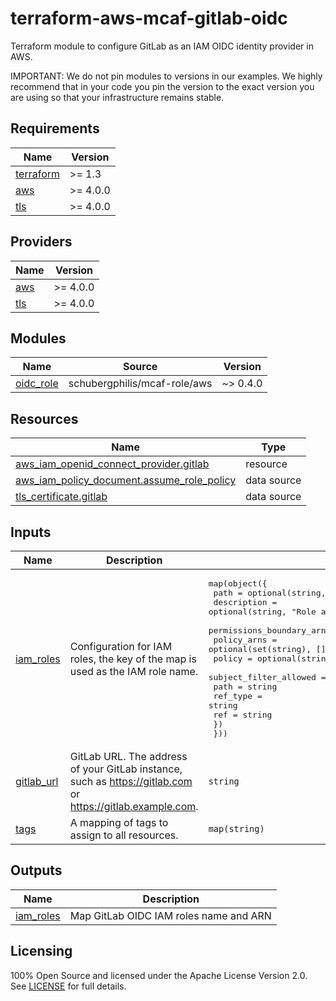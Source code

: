 # terraform-aws-mcaf-gitlab-oidc

Terraform module to configure GitLab as an IAM OIDC identity provider in AWS.

IMPORTANT: We do not pin modules to versions in our examples. We highly recommend that in your code you pin the version to the exact version you are using so that your infrastructure remains stable.

<!-- BEGIN_TF_DOCS -->
## Requirements

| Name | Version |
|------|---------|
| <a name="requirement_terraform"></a> [terraform](#requirement\_terraform) | >= 1.3 |
| <a name="requirement_aws"></a> [aws](#requirement\_aws) | >= 4.0.0 |
| <a name="requirement_tls"></a> [tls](#requirement\_tls) | >= 4.0.0 |

## Providers

| Name | Version |
|------|---------|
| <a name="provider_aws"></a> [aws](#provider\_aws) | >= 4.0.0 |
| <a name="provider_tls"></a> [tls](#provider\_tls) | >= 4.0.0 |

## Modules

| Name | Source | Version |
|------|--------|---------|
| <a name="module_oidc_role"></a> [oidc\_role](#module\_oidc\_role) | schubergphilis/mcaf-role/aws | ~> 0.4.0 |

## Resources

| Name | Type |
|------|------|
| [aws_iam_openid_connect_provider.gitlab](https://registry.terraform.io/providers/hashicorp/aws/latest/docs/resources/iam_openid_connect_provider) | resource |
| [aws_iam_policy_document.assume_role_policy](https://registry.terraform.io/providers/hashicorp/aws/latest/docs/data-sources/iam_policy_document) | data source |
| [tls_certificate.gitlab](https://registry.terraform.io/providers/hashicorp/tls/latest/docs/data-sources/certificate) | data source |

## Inputs

| Name | Description | Type | Default | Required |
|------|-------------|------|---------|:--------:|
| <a name="input_iam_roles"></a> [iam\_roles](#input\_iam\_roles) | Configuration for IAM roles, the key of the map is used as the IAM role name. | <pre>map(object({<br>    path                     = optional(string, "/")<br>    description              = optional(string, "Role assumed by the Gitlab IAM OIDC provider")<br>    permissions_boundary_arn = optional(string, "")<br>    policy_arns              = optional(set(string), [])<br>    policy                   = optional(string, null)<br>    subject_filter_allowed = object({<br>      path     = string<br>      ref_type = string<br>      ref      = string<br>    })<br>  }))</pre> | n/a | yes |
| <a name="input_gitlab_url"></a> [gitlab\_url](#input\_gitlab\_url) | GitLab URL. The address of your GitLab instance, such as https://gitlab.com or https://gitlab.example.com. | `string` | `"https://gitlab.com"` | no |
| <a name="input_tags"></a> [tags](#input\_tags) | A mapping of tags to assign to all resources. | `map(string)` | `null` | no |

## Outputs

| Name | Description |
|------|-------------|
| <a name="output_iam_roles"></a> [iam\_roles](#output\_iam\_roles) | Map GitLab OIDC IAM roles name and ARN |
<!-- END_TF_DOCS -->

## Licensing

100% Open Source and licensed under the Apache License Version 2.0. See [LICENSE](https://github.com/schubergphilis/terraform-aws-mcaf-gitlab-oidc/blob/main/LICENSE) for full details.
